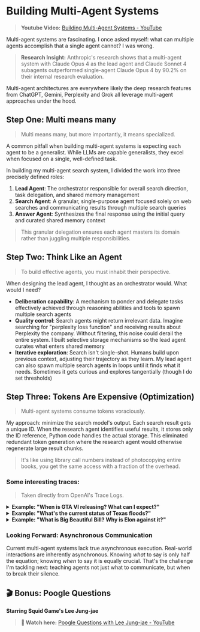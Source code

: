 # **Building Multi-Agent Systems**

> **Youtube Video:** [Building Multi-Agent Systems - YouTube](https://www.youtube.com/watch?v=n5vYcVVIurg)

Multi-agent systems are fascinating. I once asked myself: what can multiple agents accomplish that a single agent cannot? I was wrong. 

> **Research Insight:** Anthropic's research shows that a multi-agent system with Claude Opus 4 as the lead agent and Claude Sonnet 4 subagents outperformed single-agent Claude Opus 4 by 90.2% on their internal research evaluation.



Multi-agent architectures are everywhere likely the deep research features from ChatGPT, Gemini, Perplexity and Grok all leverage multi-agent approaches under the hood.



## **Step One: Multi means many**

> Multi means many, but more importantly, it means specialized.

A common pitfall when building multi-agent systems is expecting each agent to be a generalist. While LLMs are capable generalists, they excel when focused on a single, well-defined task.

In building my multi-agent search system, I divided the work into three precisely defined roles:

1. **Lead Agent**: The orchestrator responsible for overall search direction, task delegation, and shared memory management
2. **Search Agent**: A granular, single-purpose agent focused solely on web searches and communicating results through multiple search queries
3. **Answer Agent**: Synthesizes the final response using the initial query and curated shared memory context

> This granular delegation ensures each agent masters its domain rather than juggling multiple responsibilities.

## **Step Two: Think Like an Agent**

> To build effective agents, you must inhabit their perspective.

When designing the lead agent, I thought as an orchestrator would. What would I need?

- **Deliberation capability**: A mechanism to ponder and delegate tasks effectively achieved through reasoning abilities and tools to spawn multiple search agents
- **Quality control**: Search agents might return irrelevant data. Imagine searching for "perplexity loss function" and receiving results about Perplexity the company. Without filtering, this noise could derail the entire system. I built selective storage mechanisms so the lead agent curates what enters shared memory
- **Iterative exploration**: Search isn't single-shot. Humans build upon previous context, adjusting their trajectory as they learn. My lead agent can also spawn multiple search agents in loops until it finds what it needs. Sometimes it gets curious and explores tangentially (though I do set thresholds)

## **Step Three: Tokens Are Expensive (Optimization)**

> Multi-agent systems consume tokens voraciously. 

My approach: minimize the search model's output. Each search result gets a unique ID. When the research agent identifies useful results, it stores only the ID reference, Python code handles the actual storage. This eliminated redundant token generation where the research agent would otherwise regenerate large result chunks.

> It's like using library call numbers instead of photocopying entire books, you get the same access with a fraction of the overhead.

### **Some interesting traces:**

> Taken directly from OpenAI's Trace Logs.

<details>
<summary><strong>Example: "When is GTA VI releasing? What can I expect?"</strong></summary>

```
User asks:
"When is GTA VI releasing? What can I expect?"

Research Agent begins task planning and delegation...

├── Step 1: Sub-task: Find release date
│   ├── Research Agent launches Search Agent
│   │   → Query: "GTA VI release date"
│   └── Search Agent returns result:
│       → "GTA VI is officially set to release on May 26, 2026..."

├── Step 2: Sub-task: Find expected features
│   ├── Research Agent launches another Search Agent
│   │   → Query: "GTA VI expected features and gameplay elements"
│   └── Search Agent returns result:
│       → "Expected features include multiple cities (Vice City), multiple protagonists, improved AI..."

├── Step 3: Store findings in memory
│   ├── Research Agent stores release date info
│   │   → add_to_memory({ id: "01abf311-bce9..." })
│   └── Research Agent stores gameplay features info
│       → add_to_memory({ id: "ca011f09-6e7e..." })

└── Step 4: Transfer to Answer Agent
    └── Research Agent hands off task
        → transfer_to_answer_agent()

Answer Agent receives memory and generates final response for the user.
```

</details>

<details>
<summary><strong>Example: "What's the current status of Texas floods?"</strong></summary>

```
User asks:
"What's the current status of Texas floods?"

Answer Agent begins...

├── Step 1: Sub-task: Retrieve current info
│   ├── Answer Agent launches Search Agent
│   │   → Query: "Texas floods current status July 2025"
│   └── Search Agent returns result:
│       → "Severe flooding ongoing into July 2025; 79 dead, major damage in Kerr County..."

├── Step 2: Transfer to Answer Agent (self-triggered, final stage)
│   └── Answer Agent prepares final user response
│       → Extracts summary from search results:
│          - 79 confirmed deaths
│          - 27 children missing from Camp Mystic
│          - Governor declared disaster + federal aid
│          - 400+ first responders deployed
│          - Massive river rise and displacement

Final output: Concise report delivered to user.
```

</details>

<details>
<summary><strong>Example: "What is Big Beautiful Bill? Why is Elon against it?"</strong></summary>

```
User asks:
"What is Big Beautiful Bill? Why is Elon against it?"

Research Agent begins task planning and delegation...

├── Step 1: Sub-task: Why is Elon Musk against the bill?
│   ├── Research Agent launches Search Agent
│   │   → Query: "Why is Elon Musk against big beautiful bill?"
│   └── Search Agent returns result:
│       → Musk calls it "utterly insane and destructive,"
│         criticizes cuts to EV tax credits, and suggests forming a new party.

├── Step 2: Sub-task: What is the Big Beautiful Bill?
│   ├── Research Agent launches another Search Agent
│   │   → Query: "What is the One Big Beautiful Bill proposed by Trump?"
│   └── Search Agent returns result:
│       → Bill includes:
│           - Major tax cuts
│           - Medicaid restrictions
│           - Border wall funding
│           - Elimination of clean energy incentives
│           - $5T debt ceiling raise and $1.5T in cuts

├── Step 3: Store findings in memory
│   ├── Research Agent stores Elon Musk's response
│   │   → add_to_memory({ id: "289e0869-c6cf..." })
│   └── Research Agent stores bill details
│       → add_to_memory({ id: "500606cd-69f9..." })

└── Step 4: Transfer to Answer Agent
    └── Research Agent hands off task
        → transfer_to_answer_agent()

Answer Agent receives memory and generates final response for the user.
```

</details>

### **Looking Forward: Asynchronous Communication**

Current multi-agent systems lack true asynchronous execution. Real-world interactions are inherently asynchronous. Knowing *what* to say is only half the equation; knowing *when* to say it is equally crucial. That's the challenge I'm tackling next: teaching agents not just what to communicate, but when to break their silence.

## 🎬 Bonus: Poogle Questions

**Starring Squid Game's Lee Jung-jae**

> **🎥 Watch here:** [Poogle Questions with Lee Jung-jae - YouTube](https://www.youtube.com/watch?v=7x0lu6ZscAg)

